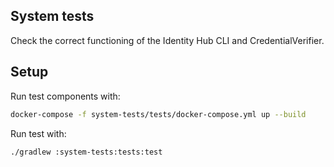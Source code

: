 ## System tests

Check the correct functioning of the Identity Hub CLI and CredentialVerifier.

## Setup 

Run test components with:

```bash
docker-compose -f system-tests/tests/docker-compose.yml up --build
```

Run test with:

```bash
./gradlew :system-tests:tests:test
```